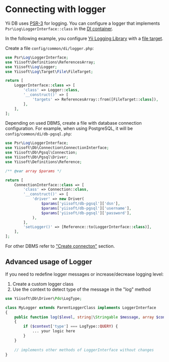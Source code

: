 # Connecting with logger

Yii DB uses [PSR-3](https://www.php-fig.org/psr/psr-3/) for logging.
You can configure a logger that implements `Psr\Log\LoggerInterface::class` in the
[DI container](https://github.com/yiisoft/di).

In the following example, you configure [Yii Logging Library](https://github.com/yiisoft/log) with a
[file target](https://github.com/yiisoft/log-target-file).

Create a file `config/common/di/logger.php`:

```php
use Psr\Log\LoggerInterface;
use Yiisoft\Definitions\ReferencesArray;
use Yiisoft\Log\Logger;
use Yiisoft\Log\Target\File\FileTarget;

return [
    LoggerInterface::class => [
        'class' => Logger::class,
        '__construct()' => [
            'targets' => ReferencesArray::from([FileTarget::class]),
        ],
    ],
];
```

Depending on used DBMS, create a file with database connection configuration. For example, when using PostgreSQL, it
will be `config/common/di/db-pgsql.php`:

```php
use Psr\Log\LoggerInterface;
use Yiisoft\Db\Connection\ConnectionInterface;
use Yiisoft\Db\Pgsql\Connection;
use Yiisoft\Db\Pgsql\Driver;
use Yiisoft\Definitions\Reference;

/** @var array $params */

return [
    ConnectionInterface::class => [
        'class' => Connection::class,
        '__construct()' => [
            'driver' => new Driver(
                $params['yiisoft/db-pgsql']['dsn'],
                $params['yiisoft/db-pgsql']['username'],
                $params['yiisoft/db-pgsql']['password'],
            ),
        ],
        'setLogger()' => [Reference::to(LoggerInterface::class)],        
    ],
];
```

For other DBMS refer to ["Create connecton"](/docs/guide/en/README.md#create-connection) section.

## Advanced usage of Logger

If you need to redefine logger messages or increase/decrease logging level:

1. Create a custom logger class
2. Use the context to detect type of the message in the "log" method

```php
use Yiisoft\Db\Driver\Pdo\LogType;

class MyLogger extends ParentLoggerClass implements LoggerInterface
{
    public function log($level, string|\Stringable $message, array $context = []): void
    {
        if ($context['type'] === LogType::QUERY) {
            ... your logic here
        }    
    }
    
    // implements other methods of LoggerInterface without changes
}
```
